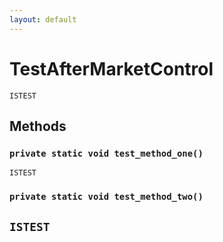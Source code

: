 ```yaml
---
layout: default
---
```

# TestAfterMarketControl

`ISTEST`
## Methods
### `private static void test_method_one()`

`ISTEST`
### `private static void test_method_two()`

`ISTEST`
---
